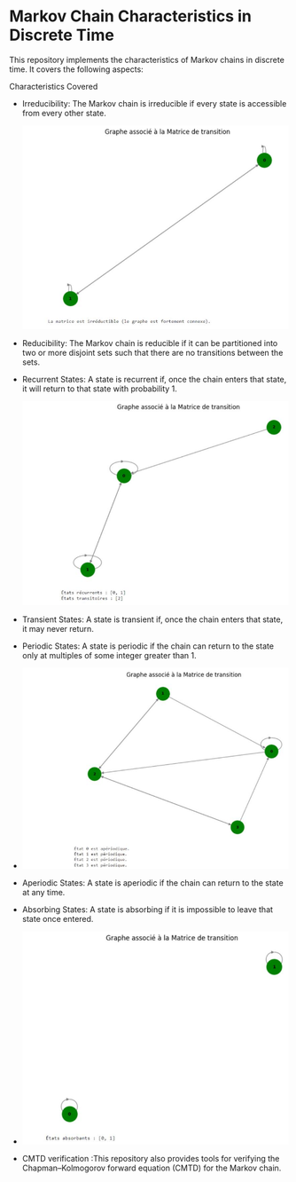 <H1>Markov Chain Characteristics in Discrete Time</H1>
<b></b>This repository implements the characteristics of Markov chains in discrete time. It covers the following aspects:</b>

Characteristics Covered
* Irreducibility: The Markov chain is irreducible if every state is accessible from every other state.
  
  ![Approach](irre.jpg)
* Reducibility: The Markov chain is reducible if it can be partitioned into two or more disjoint sets such that there are no transitions between the sets.
* Recurrent States: A state is recurrent if, once the chain enters that state, it will return to that state with probability 1.

  ![Approach](rec.jpg)
* Transient States: A state is transient if, once the chain enters that state, it may never return.
* Periodic States: A state is periodic if the chain can return to the state only at multiples of some integer greater than 1.
* 
  ![Approach](period.jpg)
* Aperiodic States: A state is aperiodic if the chain can return to the state at any time.
* Absorbing States: A state is absorbing if it is impossible to leave that state once entered.
* 
  ![Approach](abs.jpg)
* CMTD verification :This repository also provides tools for verifying the Chapman–Kolmogorov forward equation (CMTD) for the Markov chain.


